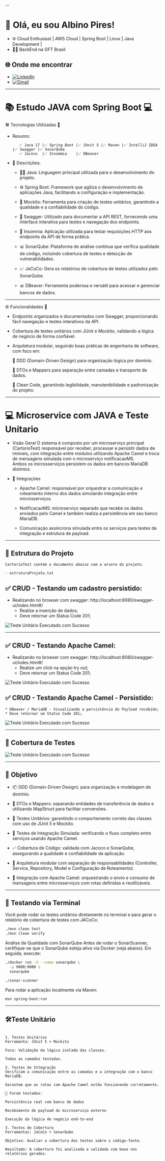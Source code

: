 --
# 👋 Olá, eu sou Albino Pires!

- 🌐 Cloud Enthusiast | AWS Cloud | Spring Boot | Linux | Java Development | 
- 👨‍💻 BackEnd na GFT Brasil

## 🌐 Onde me encontrar

- [![LinkedIn](https://img.shields.io/badge/LinkedIn-0077B5?style=for-the-badge&logo=linkedin&logoColor=white)](https://www.linkedin.com/in/albino-pires-b188391b3/)
- [![Gmail](https://img.shields.io/badge/Gmail-333333?style=for-the-badge&logo=gmail&logoColor=red)](mailto:albinofp34@gmail.com)

---

# 📚 Estudo JAVA com Spring Boot 💻

🛠️ Tecnologias Utilizadas 🧰
- Resumo:

         ✅ Java 17 |✅ Spring Boot |✅ JUnit 5 |✅ Maven |✅ IntelliJ IDEA |✅ Swagger |✅ SonarQube 
         ✅ Jacoco  |✅ Insommia    |✅ DBeaver 

- 📄 Descrições:

    * 👨‍💻 Java: Linguagem principal utilizada para o desenvolvimento do projeto.

    * ⚙️ Spring Boot: Framework que agiliza o desenvolvimento de aplicações Java, facilitando a configuração e implementação.

    * 🧪 Mockito: Ferramenta para criação de testes unitários, garantindo a qualidade e a confiabilidade do código.

    * 📄 Swagger: Utilizado para documentar a API REST, fornecendo uma interface interativa para testes e navegação dos endpoints.

    * 🧪 Insomnia: Aplicação utilizada para testar requisições HTTP aos endpoints da API de forma prática.

    * 📊 SonarQube: Plataforma de análise contínua que verifica qualidade de código, incluindo cobertura de testes e detecção de vulnerabilidades.

    * 📈 JaCoCo: Gera os relatórios de cobertura de testes utilizados pelo SonarQube.

    * 📊 DBeaver: Ferramenta poderosa e versátil para acessar e gerenciar bancos de dados.



---
⚙️ Funcionalidades 🔐

  - Endpoints organizados e documentados com Swagger, proporcionando fácil navegação e testes interativos da API.

  - Cobertura de testes unitários com JUnit e Mockito, validando a lógica de negócio de forma confiável.

  - Arquitetura modular, seguindo boas práticas de engenharia de software, com foco em:

    📄 DDD (Domain-Driven Design) para organização lógica por domínio.

    📄 DTOs e Mappers para separação entre camadas e transporte de dados.

    📄 Clean Code, garantindo legibilidade, manutenibilidade e padronização do projeto.



---
# 💻 Microservice com JAVA e Teste Unitario

- Visão Geral
O sistema é composto por um microserviço principal (CartorioTest) responsável por receber, processar e persistir dados de imóveis, com integração entre módulos utilizando Apache Camel e troca de mensagens simulada com o microserviço notificacaoMS.  
Ambos os microsserviços persistem os dados em bancos MariaDB distintos.


- 🔄 Integrações
  
  - Apache Camel: responsável por orquestrar a comunicação e roteamento interno dos dados simulando integração entre microsserviços.

  - NotificacaoMS: microserviço separado que recebe os dados enviados pelo Camel e também realiza a persistência em seu banco MariaDB.

  - Comunicação assíncrona simulada entre os serviços para testes de integração e estrutura de payload.


---

## 📄 Estrutura do Projeto

```
CartorioTest contém o documento abaixo com a arvore do projeto.

- estruturaProjeto.txt

```
## ✅ CRUD - Testando um cadastro persistido:

* Realizando no browser com swagger: http://localhost:8080/swagger-ui/index.html#/
    * Realize a inserção de dados;
    * Deve retornar um Status Code 201;

![Teste Unitário Executado com Sucesso](./images/testepersistidoMariaDB.png)

---
## ✅ CRUD - Testando Apache Camel:

* Realizando no browser com swagger: http://localhost:8080/swagger-ui/index.html#/
    * Realize um click na opção try out;
    * Deve retornar um Status Code 201;

![Teste Unitário Executado com Sucesso](./images/CRUDPOSTAPACHETEST1.png)

## ✅ CRUD - Testando Apache Camel - Persistido:

    * DBeaver / MariaDB - Visualizando a persistência do Payload recebido;
    * Deve retornar um Status Code 201;


![Teste Unitário Executado com Sucesso](./images/CRUDPOSTAPACHETEST2.png)


---

## 📄 Cobertura de Testes


![Teste Unitário Executado com Sucesso](./images/testecobertura1.png)

---

## 📄 Objetivo

- 📦 DDD (Domain-Driven Design): para organização e modelagem de domínio.

- 🔁 DTOs e Mappers: separando entidades de transferência de dados e utilizando MapStruct para facilitar conversões.

- 🧪 Testes Unitários: garantindo o comportamento correto das classes com uso de JUnit 5 e Mockito.

- 🔄 Testes de Integração Simulada: verificando o fluxo completo entre serviços usando Apache Camel.

- ✅ Cobertura de Código: validada com Jacoco e SonarQube, assegurando a qualidade e confiabilidade da aplicação.

- 🧩 Arquitetura modular com separação de responsabilidades (Controller, Service, Repository, Model e Configuração de Roteamento).

- 🔀 Integração com Apache Camel: orquestrando o envio e consumo de mensagens entre microsserviços com rotas definidas e reutilizáveis.



---

## 🧪 Testando via Terminal

Você pode rodar os testes unitários diretamente no terminal e para gerar o relatório de cobertura de testes com JACoCo:

```bash
./mvn clean test
./mvn clean verify
```

Análise de Qualidade com SonarQube
Antes de rodar o SonarScanner, certifique-se que o SonarQube esteja ativo via Docker (veja abaixo). Em seguida, execute:

```bash
./docker run -d --name sonarqube \
  -p 9000:9000 \
  sonarqube

./sonar-scanner
```

Para rodar a aplicação localmente via Maven:

```bash
mvn spring-boot:run

```

---


## 🛠️Teste Unitário

```

1. Testes Unitários
Ferramenta: JUnit 5 + Mockito

Foco: Validação da lógica isolada das classes.

Todas as camadas testadas.

2. Testes de Integração
Verificam a comunicação entre as camadas e a integração com o banco MariaDB.

Garantem que as rotas com Apache Camel estão funcionando corretamente.

📌 Foram testadas:

Persistência real com banco de dados

Recebimento de payload do microserviço externo

Execução da lógica de negócio end-to-end

3. Testes de Cobertura
Ferramentas: JaCoCo + SonarQube

Objetivo: Avaliar a cobertura dos testes sobre o código-fonte.

Resultado: A cobertura foi analisada e validada com base nos relatórios gerados.



